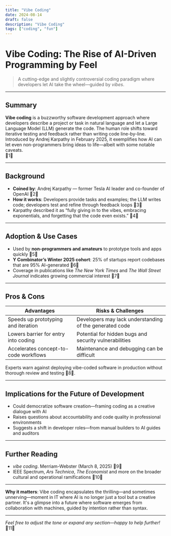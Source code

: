 ```yaml
---
title: "Vibe Coding"
date: 2024-08-14
draft: false
description: "Vibe Coding"
tags: ["coding", "fun"]
---
```


# Vibe Coding: The Rise of AI-Driven Programming by Feel

> A cutting-edge and slightly controversial coding paradigm where developers let AI take the wheel—guided by *vibes*.

---

##  Summary

**Vibe coding** is a buzzworthy software development approach where developers describe a project or task in natural language and let a Large Language Model (LLM) generate the code. The human role shifts toward iterative testing and feedback rather than writing code line-by-line. Introduced by Andrej Karpathy in February 2025, it exemplifies how AI can let even non-programmers bring ideas to life—albeit with some notable caveats.  
1

---

##  Background

- **Coined by**: Andrej Karpathy — former Tesla AI leader and co-founder of OpenAI 2  
- **How it works**: Developers provide tasks and examples; the LLM writes code; developers test and refine through feedback loops 3  
- Karpathy described it as “fully giving in to the vibes, embracing exponentials, and forgetting that the code even exists.” 4

---

##  Adoption & Use Cases

- Used by **non-programmers and amateurs** to prototype tools and apps quickly 5  
- **Y Combinator’s Winter 2025 cohort**: 25% of startups report codebases that are 95% AI-generated 6  
- Coverage in publications like *The New York Times* and *The Wall Street Journal* indicates growing commercial interest 7

---

##  Pros & Cons

|  Advantages                            |  Risks & Challenges                                      |
|------------------------------------------|-----------------------------------------------------------|
| Speeds up prototyping and iteration     | Developers may lack understanding of the generated code   |
| Lowers barrier for entry into coding    | Potential for hidden bugs and security vulnerabilities    |
| Accelerates concept-to-code workflows   | Maintenance and debugging can be difficult                |

Experts warn against deploying vibe-coded software in production without thorough review and testing 8.

---

##  Implications for the Future of Development

- Could democratize software creation—framing coding as a creative dialogue with AI  
- Raises questions about accountability and code quality in professional environments  
- Suggests a shift in developer roles—from manual builders to AI guides and auditors

---

##  Further Reading

- *vibe coding*. Merriam-Webster (March 8, 2025) 9  
- IEEE Spectrum, *Ars Technica*, *The Economist* and more on the broader cultural and operational ramifications 10

---

**Why it matters**: Vibe coding encapsulates the thrilling—and sometimes unnerving—moment in IT where AI is no longer just a tool but a creative partner. It's a glimpse into a future where software emerges from collaboration with machines, guided by intention rather than syntax.

---

*Feel free to adjust the tone or expand any section—happy to help further!*11

